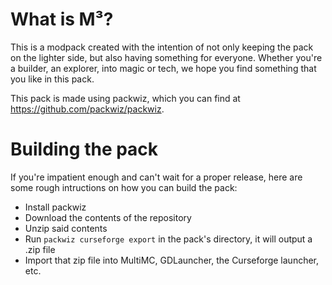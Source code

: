 # What is M³?
This is a modpack created with the intention of not only keeping the pack on the lighter side, but also having something for everyone. Whether you're a builder, an explorer, into magic or tech, we hope you find something that you like in this pack.

This pack is made using packwiz, which you can find at https://github.com/packwiz/packwiz.

# Building the pack
If you're impatient enough and can't wait for a proper release, here are some rough intructions on how you can build the pack:
- Install packwiz
- Download the contents of the repository
- Unzip said contents
- Run `packwiz curseforge export` in the pack's directory, it will output a .zip file
- Import that zip file into MultiMC, GDLauncher, the Curseforge launcher, etc.
